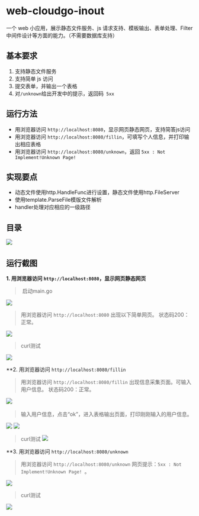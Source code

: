 # web-cloudgo-inout
一个 web 小应用，展示静态文件服务、js 请求支持、模板输出、表单处理、Filter 中间件设计等方面的能力。（不需要数据库支持）


## 基本要求
1. 支持静态文件服务
2. 支持简单 js 访问
3. 提交表单，并输出一个表格
4. 对`` /unknown ``给出开发中的提示，返回码`` 5xx``

## 运行方法
* 用浏览器访问 ``http://localhost:8080``，显示网页静态网页，支持简答js访问
* 用浏览器访问 ``http://localhost:8080/fillin``，可填写个人信息，并打印输出相应表格
* 用浏览器访问 ``http://localhost:8080/unknown``，返回 ``5xx : Not Implement!Unknown Page! ``


## 实现要点
* 动态文件使用http.HandleFunc进行设置，静态文件使用http.FileServer
* 使用template.ParseFile模版文件解析
* handler处理对应相应的一级路径

## 目录

![](http://img.blog.csdn.net/20171121214306511)
    
## 运行截图
**1. 用浏览器访问 ``http://localhost:8080``，显示网页静态网页**
  
>  启动main.go

![](http://img.blog.csdn.net/20171121213304774)
  
  
> 用浏览器访问 ``http://localhost:8080``
出现以下简单网页。
状态码200：正常。

![](http://img.blog.csdn.net/20171121213329641)
  
  
> curl测试

![](http://img.blog.csdn.net/20171123205714828)

**2. 用浏览器访问 ``http://localhost:8080/fillin``

> 用浏览器访问 ``http://localhost:8080/fillin``
出现信息采集页面。可输入用户信息。
状态码200：正常。

![](http://img.blog.csdn.net/20171121213547043)
  
> 输入用户信息，点击“ok”，进入表格输出页面，打印刚刚输入的用户信息。

![](http://img.blog.csdn.net/20171121213718977)
![](http://img.blog.csdn.net/20171121213731816)

> curl测试
![](http://img.blog.csdn.net/20171121213851854)


**3. 用浏览器访问 ``http://localhost:8080/unknown``

> 用浏览器访问 ``http://localhost:8080/unknown``
网页提示：``5xx : Not Implement!Unknown Page! ``。

![](http://img.blog.csdn.net/20171123210252927)
  
  
> curl测试

![](http://img.blog.csdn.net/20171123205725227)



  
  
